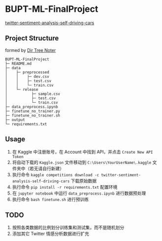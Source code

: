 # BUPT-ML-FinalProject
[twitter-sentiment-analysis-self-driving-cars](https://www.kaggle.com/competitions/twitter-sentiment-analysis-self-driving-cars)

## Project Structure
formed by [Dir Tree Noter](http://dir.yardtea.cc/)
```
BUPT-ML-FinalProject
├─ README.md
├─ data
│    ├─ preprocessed
│    │    ├─ dev.csv
│    │    ├─ test.csv
│    │    └─ train.csv
│    └─ release
│           ├─ sample.csv
│           ├─ test.csv
│           └─ train.csv
├─ data_preprocess.ipynb
├─ finetune_no_trainer.py
├─ finetune_no_trainer.sh
├─ output
└─ requirements.txt
```

## Usage
1. 在 Kaggle 中注册账号，在 Account 中找到 API，并点击 `Create New API Token`
2. 将自动下载的 `Kaggle.json` 文件移动到 `C:\Users\YourUserName\.kaggle` 文件夹中（若无请自行新建）
3. 执行命令 `kaggle competitions download -c twitter-sentiment-analysis-self-driving-cars` 下载原始数据
4. 执行命令 `pip install -r requirements.txt` 配置环境
5. 在 `jupyter notebook` 中运行 `data_preprocess.ipynb` 进行数据预处理
6. 执行命令 `bash finetune.sh` 进行预训练


## TODO
1. 按照各类数据的比例划分训练集和测试集，而不是随机划分
2. 添加其它 Twitter 情感分析数据进行扩充
